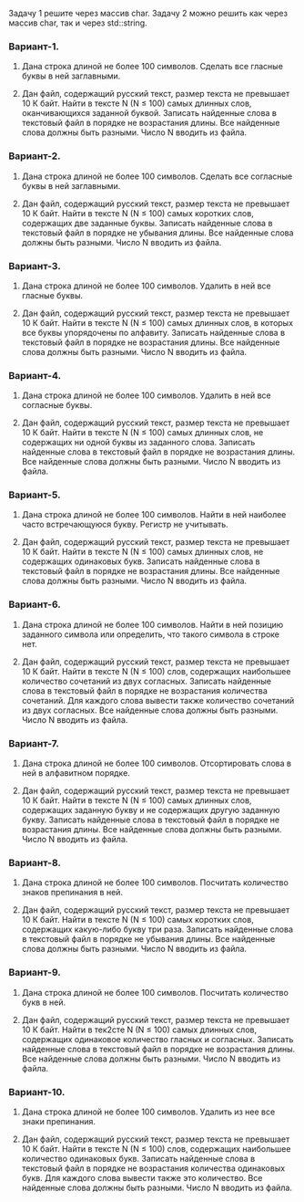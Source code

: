 Задачу 1 решите через массив char.
Задачу 2 можно решить как через массив char, так и через std::string.

### Вариант-1. 
1.	Дана строка длиной не более 100 символов. Сделать все гласные буквы в ней заглавными.

2.	Дан файл, содержащий русский текст, размер текста не превышает 10 К байт. Найти в тексте N (N ≤ 100) самых длинных слов, оканчивающихся заданной буквой. Записать найденные слова в текстовый файл в порядке не возрастания длины. Все найденные слова должны быть разными. Число N вводить из файла.

### Вариант-2. 
1.	Дана строка длиной не более 100 символов. Сделать все согласные буквы в ней заглавными.

2.	Дан файл, содержащий русский текст, размер текста не превышает 10 К байт. Найти в тексте N (N ≤ 100) самых коротких слов, содержащих две заданные буквы. Записать найденные слова в текстовый файл в порядке не убывания длины. Все найденные слова должны быть разными. Число N вводить из файла.

### Вариант-3. 
1.	Дана строка длиной не более 100 символов. Удалить в ней все гласные буквы.

2.	Дан файл, содержащий русский текст, размер текста не превышает 10 К байт. Найти в тексте N (N ≤ 100) самых длинных слов, в которых все буквы упорядочены по алфавиту. Записать найденные слова в текстовый файл в порядке не возрастания длины. Все найденные слова должны быть разными. Число N вводить из файла.

### Вариант-4. 
1.	Дана строка длиной не более 100 символов. Удалить в ней все согласные буквы.

2.	Дан файл, содержащий русский текст, размер текста не превышает 10 К байт. Найти в тексте N (N ≤ 100) самых длинных слов, не содержащих ни одной буквы из заданного слова. Записать найденные слова в текстовый файл в порядке не возрастания длины. Все найденные слова должны быть разными. Число N вводить из файла.

### Вариант-5. 
1.	Дана строка длиной не более 100 символов. Найти в ней наиболее часто встречающуюся букву. Регистр не учитывать.

2.	Дан файл, содержащий русский текст, размер текста не превышает 10 К байт. Найти в тексте N (N ≤ 100) самых длинных слов, не содержащих одинаковых букв. Записать найденные слова в текстовый файл в порядке не возрастания длины. Все найденные слова должны быть разными. Число N вводить из файла.

### Вариант-6. 
1.	Дана строка длиной не более 100 символов. Найти в ней позицию заданного символа или определить, что такого символа в строке нет.

2.	Дан файл, содержащий русский текст, размер текста не превышает 10 К байт. Найти в тексте N (N ≤ 100) слов, содержащих наибольшее количество сочетаний из двух согласных. Записать найденные слова в текстовый файл в порядке не возрастания количества сочетаний. Для каждого слова вывести также количество сочетаний из двух согласных. Все найденные слова должны быть разными. Число N вводить из файла.

### Вариант-7. 
1.	Дана строка длиной не более 100 символов. Отсортировать слова в ней в алфавитном порядке.

2.	Дан файл, содержащий русский текст, размер текста не превышает 10 К байт. Найти в тексте N (N ≤ 100) самых длинных слов, содержащих заданную букву и не содержащих другую заданную букву. Записать найденные слова в текстовый файл в порядке не возрастания длины. Все найденные слова должны быть разными. Число N вводить из файла.

### Вариант-8. 
1.	Дана строка длиной не более 100 символов. Посчитать количество знаков препинания в ней.

2.	Дан файл, содержащий русский текст, размер текста не превышает 10 К байт. Найти в тексте N (N ≤ 100) самых коротких слов, содержащих какую-либо букву три раза. Записать найденные слова в текстовый файл в порядке не убывания длины. Все найденные слова должны быть разными. Число N вводить из файла.

### Вариант-9. 
1.	Дана строка длиной не более 100 символов. Посчитать количество букв в ней.

2.	Дан файл, содержащий русский текст, размер текста не превышает 10 К байт. Найти в тек2сте N (N ≤ 100) самых длинных слов, содержащих одинаковое количество гласных и согласных. Записать найденные слова в текстовый файл в порядке не возрастания длины. Все найденные слова должны быть разными. Число N вводить из файла.

### Вариант-10. 
1.	Дана строка длиной не более 100 символов. Удалить из нее все знаки препинания.

2.	Дан файл, содержащий русский текст, размер текста не превышает 10 К байт. Найти в тексте N (N ≤ 100) слов, содержащих наибольшее количество одинаковых букв. Записать найденные слова в текстовый файл в порядке не возрастания количества одинаковых букв. Для каждого слова вывести также это количество. Все найденные слова должны быть разными. Число N вводить из файла.
